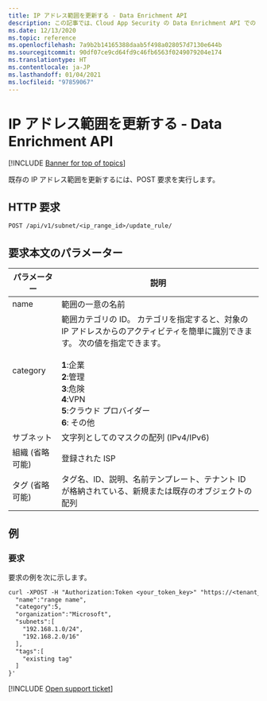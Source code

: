 ```yaml
---
title: IP アドレス範囲を更新する - Data Enrichment API
description: この記事では、Cloud App Security の Data Enrichment API での IP アドレス範囲更新要求について説明します。
ms.date: 12/13/2020
ms.topic: reference
ms.openlocfilehash: 7a9b2b14165388daab5f498a028057d7130e644b
ms.sourcegitcommit: 90df07ce9cd64fd9c46fb6563f0249079204e174
ms.translationtype: HT
ms.contentlocale: ja-JP
ms.lasthandoff: 01/04/2021
ms.locfileid: "97859067"
---
```

# <a name="update-ip-address-range---data-enrichment-api"></a>IP アドレス範囲を更新する - Data Enrichment API

[!INCLUDE [Banner for top of topics](includes/banner.md)]

既存の IP アドレス範囲を更新するには、POST 要求を実行します。

## <a name="http-request"></a>HTTP 要求

```rest
POST /api/v1/subnet/<ip_range_id>/update_rule/
```

## <a name="request-body-parameters"></a>要求本文のパラメーター

| パラメーター | 説明 |
| --- | --- |
| name | 範囲の一意の名前 |
| category | 範囲カテゴリの ID。 カテゴリを指定すると、対象の IP アドレスからのアクティビティを簡単に識別できます。 次の値を指定できます。<br /><br />**1**:企業<br />**2**:管理<br />**3**:危険<br />**4**:VPN<br />**5**:クラウド プロバイダー<br />**6**: その他 |
| サブネット | 文字列としてのマスクの配列 (IPv4/IPv6) |
| 組織 (省略可能) | 登録された ISP |
| タグ (省略可能) | タグ名、ID、説明、名前テンプレート、テナント ID が格納されている、新規または既存のオブジェクトの配列 |

## <a name="example"></a>例

### <a name="request"></a>要求

要求の例を次に示します。

```rest
curl -XPOST -H "Authorization:Token <your_token_key>" "https://<tenant_id>.<tenant_region>.contoso.com/api/v1/subnet/<ip_range_id>/update_rule/" -d '{
  "name":"range name",
  "category":5,
  "organization":"Microsoft",
  "subnets":[
    "192.168.1.0/24",
    "192.168.2.0/16"
  ],
  "tags":[
    "existing tag"
  ]
}'
```

[!INCLUDE [Open support ticket](includes/support.md)]
